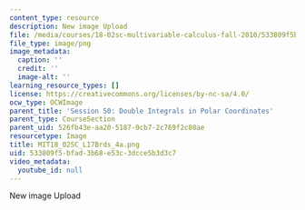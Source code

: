 ```yaml
---
content_type: resource
description: New image Upload
file: /media/courses/18-02sc-multivariable-calculus-fall-2010/533809f5bfad3b68e53c3dcce5b3d3c7_MIT18_02SC_L17Brds_4a.png
file_type: image/png
image_metadata:
  caption: ''
  credit: ''
  image-alt: ''
learning_resource_types: []
license: https://creativecommons.org/licenses/by-nc-sa/4.0/
ocw_type: OCWImage
parent_title: 'Session 50: Double Integrals in Polar Coordinates'
parent_type: CourseSection
parent_uid: 526fb43e-aa20-5187-0cb7-2c769f2c80ae
resourcetype: Image
title: MIT18_02SC_L17Brds_4a.png
uid: 533809f5-bfad-3b68-e53c-3dcce5b3d3c7
video_metadata:
  youtube_id: null
---
```

New image Upload